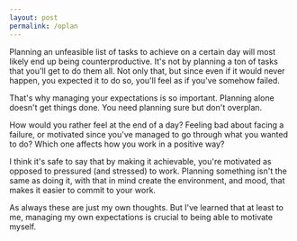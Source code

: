 ```yaml
---
layout: post
permalink: /oplan
---
```

Planning an unfeasible list of tasks to achieve on a certain day will most likely end up being counterproductive.
It's not by planning a ton of tasks that you'll get to do them all.
Not only that, but since even if it would never happen, you expected it to do so, you'll feel as if you've somehow failed.

That's why managing your expectations is so important.
Planning alone doesn't get things done.
You need planning sure but don't overplan.

How would you rather feel at the end of a day?
Feeling bad about facing a failure, or motivated since you've managed to go through what you wanted to do?
Which one affects how you work in a positive way?

I think it's safe to say that by making it achievable, you're motivated as opposed to pressured (and stressed) to work.
Planning something isn't the same as doing it, with that in mind create the environment, and mood, that makes it easier to commit to your work.

As always these are just my own thoughts.
But I've learned that at least to me, managing my own expectations is crucial to being able to motivate myself.